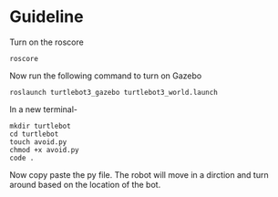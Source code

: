 # Guideline
Turn on the roscore
```
roscore
```
Now run the following command to turn on Gazebo
```
roslaunch turtlebot3_gazebo turtlebot3_world.launch
```
In a new terminal-
```
mkdir turtlebot
cd turtlebot
touch avoid.py
chmod +x avoid.py
code .
```
Now copy paste the py file.
The robot will move in a dirction and turn around based on the location of the bot.

